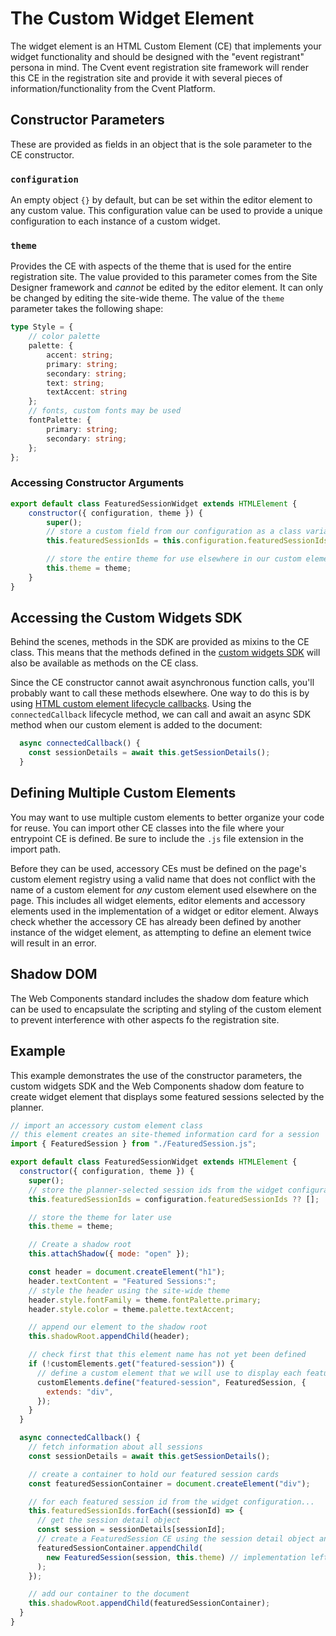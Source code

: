 # The Custom Widget Element

The widget element is an HTML Custom Element (CE) that implements your widget functionality and should be designed with the "event registrant" persona in mind. The Cvent event registration site framework will render this CE in the registration site and provide it with several pieces of information/functionality from the Cvent Platform.

## Constructor Parameters

These are provided as fields in an object that is the sole parameter to the CE constructor.

### `configuration`

An empty object `{}` by default, but can be set within the editor element to any custom value. This configuration value can be used to provide a unique configuration to each instance of a custom widget.

### `theme`

Provides the CE with aspects of the theme that is used for the entire registration site. The value provided to this parameter comes from the Site Designer framework and _cannot_ be edited by the editor element. It can only be changed by editing the site-wide theme. The value of the `theme` parameter takes the following shape:

```typescript
type Style = {
    // color palette
    palette: { 
        accent: string;
        primary: string;
        secondary: string;
        text: string;
        textAccent: string 
    };
    // fonts, custom fonts may be used
    fontPalette: { 
        primary: string;
        secondary: string;
    };
};
```

### Accessing Constructor Arguments

```Javascript
export default class FeaturedSessionWidget extends HTMLElement {
    constructor({ configuration, theme }) {
        super();
        // store a custom field from our configuration as a class variable
        this.featuredSessionIds = this.configuration.featuredSessionIds ?? [];

        // store the entire theme for use elsewhere in our custom element
        this.theme = theme;
    }
}
```

## Accessing the Custom Widgets SDK <a name="accessSDK"></a>

Behind the scenes, methods in the SDK are provided as mixins to the CE class. This means that the methods defined in the [custom widgets SDK](./CustomWidgetsSDK.md) will also be available as methods on the CE class.

Since the CE constructor cannot await asynchronous function calls, you'll probably want to call these methods elsewhere. One way to do this is by using [HTML custom element lifecycle callbacks](https://developer.mozilla.org/en-US/docs/Web/Web_Components/Using_custom_elements#using_the_lifecycle_callbacks). Using the `connectedCallback` lifecycle method, we can call and await an async SDK method when our custom element is added to the document:

```javascript
  async connectedCallback() {
    const sessionDetails = await this.getSessionDetails();
  }
```

## Defining Multiple Custom Elements

You may want to use multiple custom elements to better organize your code for reuse. You can import other CE classes into the file where your entrypoint CE is defined. Be sure to include the `.js` file extension in the import path.

Before they can be used, accessory CEs must be defined on the page's custom element registry using a valid name that does not conflict with the name of a custom element for _any_ custom element used elsewhere on the page. This includes all widget elements, editor elements and accessory elements used in the implementation of a widget or editor element.  Always check whether the accessory CE has already been defined by another instance of the widget element, as attempting to define an element twice will result in an error.

## Shadow DOM

The Web Components standard includes the shadow dom feature which can be used to encapsulate the scripting and styling of the custom element to prevent interference with other aspects fo the registration site.

## Example

This example demonstrates the use of the constructor parameters, the custom widgets SDK and the Web Components shadow dom feature to create widget element that displays some featured sessions selected by the planner.

```Javascript
// import an accessory custom element class
// this element creates an site-themed information card for a session
import { FeaturedSession } from "./FeaturedSession.js";

export default class FeaturedSessionWidget extends HTMLElement {
  constructor({ configuration, theme }) {
    super();
    // store the planner-selected session ids from the widget configuration for later use
    this.featuredSessionIds = configuration.featuredSessionIds ?? [];

    // store the theme for later use
    this.theme = theme;

    // Create a shadow root
    this.attachShadow({ mode: "open" });

    const header = document.createElement("h1");
    header.textContent = "Featured Sessions:";
    // style the header using the site-wide theme
    header.style.fontFamily = theme.fontPalette.primary;
    header.style.color = theme.palette.textAccent;

    // append our element to the shadow root
    this.shadowRoot.appendChild(header);

    // check first that this element name has not yet been defined
    if (!customElements.get("featured-session")) {
      // define a custom element that we will use to display each featured session
      customElements.define("featured-session", FeaturedSession, {
        extends: "div",
      });
    }
  }

  async connectedCallback() {
    // fetch information about all sessions
    const sessionDetails = await this.getSessionDetails();

    // create a container to hold our featured session cards
    const featuredSessionContainer = document.createElement("div");

    // for each featured session id from the widget configuration...
    this.featuredSessionIds.forEach((sessionId) => {
      // get the session detail object
      const session = sessionDetails[sessionId];
      // create a FeaturedSession CE using the session detail object and the event theme
      featuredSessionContainer.appendChild(
        new FeaturedSession(session, this.theme) // implementation left to your imagination...
      );
    });

    // add our container to the document
    this.shadowRoot.appendChild(featuredSessionContainer);
  }
}

```
